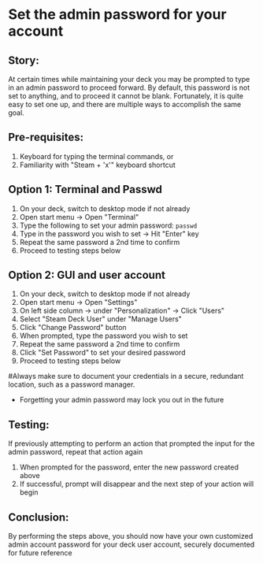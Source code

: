 # Set the admin password for your account

## Story:
At certain times while maintaining your deck you may be prompted to type in an admin password to proceed forward.
By default, this password is not set to anything, and to proceed it cannot be blank.  Fortunately, it is quite easy 
to set one up, and there are multiple ways to accomplish the same goal.

## Pre-requisites:
1. Keyboard for typing the terminal commands, or
2. Familiarity with "Steam + 'x'" keyboard shortcut 

## Option 1: Terminal and Passwd
1. On your deck, switch to desktop mode if not already
2. Open start menu -> Open "Terminal"
3. Type the following to set your admin password:
   `passwd`
4. Type in the password you wish to set -> Hit "Enter" key
5. Repeat the same password a 2nd time to confirm
6. Proceed to testing steps below

 ## Option 2: GUI and user account
1. On your deck, switch to desktop mode if not already
2. Open start menu -> Open "Settings"
3. On left side column -> under "Personalization" -> Click "Users"
4. Select "Steam Deck User" under "Manage Users"
5. Click "Change Password" button
6. When prompted, type the password you wish to set
7. Repeat the same password a 2nd time to confirm
8. Click "Set Password" to set your desired password
9. Proceed to testing steps below

#Always make sure to document your credentials in a secure, redundant location, such as a password manager.  
- Forgetting your admin password may lock you out in the future


 ## Testing:
If previously attempting to perform an action that prompted the input for the admin password, repeat that action again
 1. When prompted for the password, enter the new password created above
 2. If successful, prompt will disappear and the next step of your action will begin

## Conclusion:
By performing the steps above, you should now have your own customized admin account password for your deck user account, securely documented for future reference

